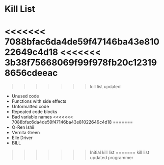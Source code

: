Kill List
=========
<<<<<<< 7088bfac6da4de59f47146ba43e81022649c4d18
<<<<<<< 3b38f75668069f99f978fb20c123198656cdeeac
=======
>>>>>>> kill list updated
* Unused code
* Functions with side effects
* Unformatted code
* Repeated code blocks
* Bad variable names
<<<<<<< 7088bfac6da4de59f47146ba43e81022649c4d18
=======
* O-Ren Ishii
* Vernita Green
* Elle Driver
* BILL
>>>>>>> Initial kill list
=======
>>>>>>> kill list updated
programmer
